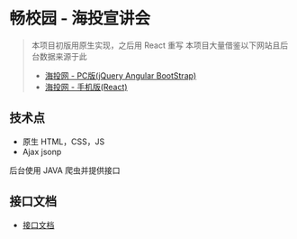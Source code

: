# 畅校园 - 海投宣讲会

> 本项目初版用原生实现，之后用 React 重写
> 本项目大量借鉴以下网站且后台数据来源于此
> * [海投网 - PC版(jQuery Angular BootStrap)](http://xjh.haitou.cc/)
> * [海投网 - 手机版(React)](http://m.haitou.cc/xjh)

## 技术点

* 原生 HTML，CSS，JS
* Ajax jsonp

后台使用 JAVA 爬虫并提供接口

## 接口文档

* [接口文档](./interface.md)